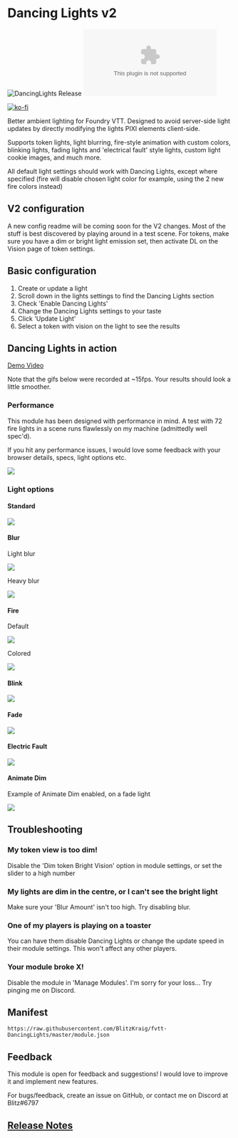 # Dancing Lights v2

![DancingLights Release](https://github.com/BlitzKraig/fvtt-DancingLights/workflows/DancingLights%20Release/badge.svg)
![Latest Release Download Count](https://img.shields.io/github/downloads/BlitzKraig/fvtt-DancingLights/latest/dancinglights-release.zip)

[![ko-fi](https://www.ko-fi.com/img/githubbutton_sm.svg)](https://ko-fi.com/Q5Q01YIEJ)

Better ambient lighting for Foundry VTT.
Designed to avoid server-side light updates by directly modifying the lights PIXI elements client-side.

Supports token lights, light blurring, fire-style animation with custom colors, blinking lights, fading lights and 'electrical fault' style lights, custom light cookie images, and much more.

All default light settings should work with Dancing Lights, except where specified (fire will disable chosen light color for example, using the 2 new fire colors instead)

## V2 configuration

A new config readme will be coming soon for the V2 changes. Most of the stuff is best discovered by playing around in a test scene.
For tokens, make sure you have a dim or bright light emission set, then activate DL on the Vision page of token settings.

## Basic configuration

1. Create or update a light
2. Scroll down in the lights settings to find the Dancing Lights section
3. Check 'Enable Dancing Lights'
4. Change the Dancing Lights settings to your taste
5. Click 'Update Light'
6. Select a token with vision on the light to see the results

## Dancing Lights in action

[Demo Video](https://youtu.be/eVwkINKb1nk)

Note that the gifs below were recorded at ~15fps. Your results should look a little smoother.

### Performance

This module has been designed with performance in mind. A test with 72 fire lights in a scene runs flawlessly on my machine (admittedly well spec'd).

If you hit any performance issues, I would love some feedback with your browser details, specs, light options etc.

![](./doc/manylights.gif)

### Light options

#### Standard

![](./doc/defaultlight.png)

#### Blur

Light blur

![](./doc/lightblur.png)

Heavy blur

![](./doc/heavyblur.png)

#### Fire

Default

![](./doc/defaultfire.gif)

Colored

![](./doc/coloredfire.gif)

#### Blink

![](./doc/blink.gif)

#### Fade

![](./doc/fade.gif)

#### Electric Fault

![](./doc/electricfault.gif)

#### Animate Dim

Example of Animate Dim enabled, on a fade light

![](./doc/fadedim.gif)

## Troubleshooting

### My token view is too dim!

Disable the 'Dim token Bright Vision' option in module settings, or set the slider to a high number

### My lights are dim in the centre, or I can't see the bright light

Make sure your 'Blur Amount' isn't too high. Try disabling blur.

### One of my players is playing on a toaster

You can have them disable Dancing Lights or change the update speed in their module settings. This won't affect any other players.

### Your module broke X!

Disable the module in 'Manage Modules'. I'm sorry for your loss... Try pinging me on Discord.

## Manifest

`https://raw.githubusercontent.com/BlitzKraig/fvtt-DancingLights/master/module.json`

## Feedback

This module is open for feedback and suggestions! I would love to improve it and implement new features.

For bugs/feedback, create an issue on GitHub, or contact me on Discord at Blitz#6797

## [Release Notes](./CHANGELOG.md)
